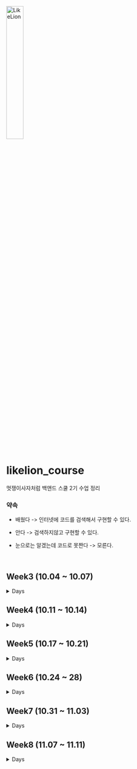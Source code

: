 <img src="https://user-images.githubusercontent.com/101695482/193738973-d6a68b74-cc8f-4486-b068-301374dc4ef6.jpg" width="30%" height="30%" title="LikeLion" alt="LikeLion"></img>
# likelion_course
멋쟁이사자처럼 백앤드 스쿨 2기 수업 정리

### 약속
 - 배웠다 -> 인터넷에 코드를 검색해서 구현할 수 있다.
 - 안다 -> 검색하지않고 구현할 수 있다.


 - 눈으로는 알겠는데 코드로 못짠다 -> 모른다.
<br>

## Week3 (10.04 ~ 10.07) 
<details><summary> Days </summary>

### day 2
 - git, github, source tree
 - Array
 - 화폐 매수를 구하는 프로그램 
 - 코드업 (코딩테스트)
   + 1156 : 짝수와 홀수
   + 1161 : 홀수와 짝수 그리고 더하기
   
### day 3
 - Intellij github Java Project 빌드
   + branch
   + git remote swap
 - Class 사용 이유
   + Constructor
   + calculator 구현
     + interface 사용
 - Collection
   - List
     - ArrayList

### day 4
- Collection
    - List
        - ArrayList
    - map
    - set
      - HashSet
        - Deduplication alphabet, number
- File
  - Read
      - one Byte Read
      - N Byte Read
      - Line Read

### day 5
- 대용량 데이터 처리
  - 2021 서울에서 가장 많이 이사간 지역 분석

</details>

## Week4 (10.11 ~ 10.14) 
<details><summary> Days </summary>

### day 2
 - Programmers
   - 자릿수 더하기
 - Code Up
   - C1278, 1620
 - AWS
   - Docker
     - MySQL 연결
   - Xshell
 - MySQL
   - create table
   - insert values

### day 3
- Algorithm
  - Code Up
    - getMaxOrMin
      - C1278, 1620
- 대용량 데이터 가공
  - MySQL
    - 서울시 병의원 데이터
  - Parse OOP 활용

### day 4
- Algorithm
    - Sort
      - bubble Sort
- 대용량 데이터 가공
  - TDD
  - DB Insert
  - parse

### day 5
- Algorithm
  - Sort
    - Insertion Sort
</details>

## Week5 (10.17 ~ 10.21)

<details><summary> Days </summary>

### day 1
- Algorithm
  - RepeatWrite
- codeup
  - c1443
- DB & Gradle 연결
  - select, insert

### day 2
- Algorithm
  - 정사각형, 직사각형 그리기
- codeup
    - c1859

### day 3
- Data Structure
    - Stack
      - push()
      - pop()
- codeup
    - c1859
- Spring 연결
  - Inversion of Control
- Single Ton Pattern
- 
### day 4
- Data Structure
    - Stack
      - isEmpty()
      - EmptyStackException

- Spring
  - TDD

### day 5
- Stack
  - codeup
  - programmers
- Spring
  - 전략 패턴
</details>

## Week6 (10.24 ~ 28)

<details>
<summary> Days </summary>

### day 1
- Algorithm
  - PriorityQueue
- Programmers
  - p42746
- Spring

### day 2
- Algorithm
  - Hash
- Programmers
  - p42576
- Spring
  - 토비의 스프링 1 ~ 3장 복습

### day 3
- Algorithm
  - Hash
    - Node 추가
- Spring
### day 3
- Algorithm
  - Hash
    - Node 추가
- Spring

### day 4
- Algorithm
  - Hash
    - Programmers
      - p 42576
- Spring
  - Get, Post, Put, Delete
  - Swagger

### day 5
- Algorithm
  - Hash
    - Programmers
      - p 1845
- Spring
  - Logger
  - ORM(Object Relational Mapping)
</details>

## Week7 (10.31 ~ 11.03)

<details>
<summary> Days </summary>

### day 1
- Algorithm
    - bruteforce
- Programmers
    - 42840
- Spring
  - lineParser

### day 2
- Algorithm
  - Prime Number
    - Strategy
- DB
  - Delete, Select

### day 3
- Algorithm
    - Prime Number
        - 에라토스테네스의 체
- DB
    - Delete, Select
### day 4
- Algorithm
    - Prime Number
        - 에라토스테네스의 체
- Docker
  - image
  - container
  - WordPress
  - option
    - -it -i -t -d -p -e
  - Priority, Property
  - volume
</details>

## Week8 (11.07 ~ 11.11)

<details>
<summary> Days </summary>

### day 1
- Programmers
  - 12947
  - 12910 
- Spring
    - lineParser

### day 2
- algorithm
  - binary search
    - c3001

### day 3
- algorithm
    - Selection Sort

### day 4
- algorithm
    - Stack
- Spring
  - board
    - docker

### day 5
- algorithm
    - Integer.BinaryToString
- Spring
  - board
    - hospital info
</details>